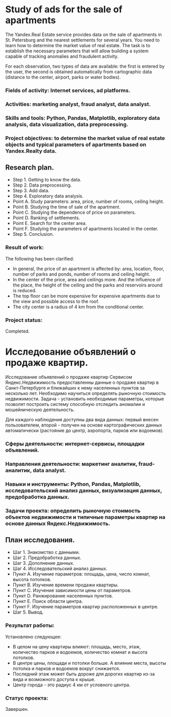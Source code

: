 # Study of ads for the sale of apartments
The Yandex.Real Estate service provides data on the sale of apartments in St. Petersburg and the nearest settlements for several years. You need to learn how to 
determine the market value of real estate. The task is to establish the necessary parameters that will allow building a system capable of tracking anomalies and 
fraudulent activity.

For each observation, two types of data are available: the first is entered by the user, the second is obtained automatically from cartographic data (distance to 
the center, airport, parks or water bodies).

### Fields of activity: Internet services, ad platforms.
### Activities: marketing analyst, fraud analyst, data analyst.
### Skills and tools: Python, Pandas, Matplotlib, exploratory data analysis, data visualization, data preprocessing.
### Project objectives: to determine the market value of real estate objects and typical parameters of apartments based on Yandex.Realty data.

## Research plan.

- Step 1. Getting to know the data.
- Step 2. Data preprocessing.
- Step 3. Add data.
- Step 4. Exploratory data analysis.
- Point A. Study parameters: area, price, number of rooms, ceiling height.
- Point B. Studying the time of sale of the apartment.
- Point C. Studying the dependence of price on parameters.
- Point D. Ranking of settlements.
- Point E. Search for the center area.
- Point F. Studying the parameters of apartments located in the center.
- Step 5. Conclusion.

### Result of work:
The following has been clarified:
- In general, the price of an apartment is affected by: area, location, floor, number of parks and ponds, number of rooms and ceiling height.
- In the center of the price, area and ceilings more. And the influence of the place, the height of the ceiling and the parks and reservoirs around is reduced.
- The top floor can be more expensive for expensive apartments due to the view and possible access to the roof.
- The city center is a radius of 4 km from the conditional center.

### Project status:
Completed.

# Исследование объявлений о продаже квартир.
Исследование объявлений о продаже квартир
Сервисом Яндекс.Недвижимость предоставленны данные о продаже квартир в Санкт-Петербурге и ближайших к нему населенных пунктов за несколько лет. 
Необходимо научиться определять рыночную стоимость недвижимости. Задача - установить необходимые параметры, которые позволят построить систему способную 
отследить аномалии и мошейническую деятельность.

Для каждого наблюдения доступны два вида данных: первый внесен пользователем, второй - получен на основе картографических данных автоматически (растояние до центр, 
аэропорта, парков или водоемов).

### Сферы деятельности: интернет-сервисы, площадки объявлений.
### Направления деятельности: маркетинг аналитик, fraud-аналитик, data analyst.
### Навыки и инструменты: Python, Pandas, Matplotlib, исследовательский анализ данных, визуализация данных, предобработка данных.
### Задачи проекта: определить рыночную стоимость объектов недвижимости и типичные параметры квартир на основе данных Яндекс.Недвижимость.

## План исследования.

- Шаг 1. Знакомство с данными.
- Шаг 2. Предобработка данных.
- Шаг 3. Дополнение данных.
- Шаг 4. Исследовательский анализ данных.
- Пункт A. Изучиние параметров: площадь, цена, число комнат, высота потолков.
- Пункт B. Изучение времени продажи квартиры.
- Пункт C. Изучение зависимости цены от параметров.
- Пункт D. Ранжирование населенных пунктов.
- Пункт E. Поиск области центра.
- Пункт F. Изучение параметров квартир расположенных в центре.
- Шаг 5. Вывод.


### Результат работы:
Установлено следующее:
- В целом на цену квартиры влияют: площадь, место, этаж, количество парков и водоемов, количество комнат и высота потолков.
- В центре цены, площади и потолки больше. А влияние места, высоты потолка и парков и водоемов вокруг снижается.
- Последний этаж может быть дороже для дорогих квартир из-за вида и возможного доступа к крыше.
- Центр города - это радиус 4 км от условного центра.

### Статус проекта:
Завершен.
